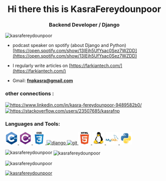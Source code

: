 <h1 align="center">Hi there this is KasraFereydounpoor</h1>
<h3 align="center">Backend Developer / Django</h3>

<p align="left"> <img src="https://komarev.com/ghpvc/?username=kasrafereydounpoor&label=Profile%20views&color=0e75b6&style=flat" alt="kasrafereydounpoor" /> </p>



- podcast speaker on spotify (about Django and Python) [https://open.spotify.com/show/13IEjh5UfYsac0Sez7WZDD](https://open.spotify.com/show/13IEjh5UfYsac0Sez7WZDD)

- I regularly write articles on [https://farkiantech.com/](https://farkiantech.com/)

- Gmail: **fnpkasra@gmail.com**

<h3 align="left">other connections :</h3>
<p align="left">
<a href="https://linkedin.com/in/https://www.linkedin.com/in/kasra-fereydounpoor-9489582b0/" target="blank"><img align="center" src="https://raw.githubusercontent.com/rahuldkjain/github-profile-readme-generator/master/src/images/icons/Social/linked-in-alt.svg" alt="https://www.linkedin.com/in/kasra-fereydounpoor-9489582b0/" height="30" width="40" /></a>
<a href="https://stackoverflow.com/users/https://stackoverflow.com/users/23507685/kasrafnp" target="blank"><img align="center" src="https://raw.githubusercontent.com/rahuldkjain/github-profile-readme-generator/master/src/images/icons/Social/stack-overflow.svg" alt="https://stackoverflow.com/users/23507685/kasrafnp" height="30" width="40" /></a>
</p>

<h3 align="left">Languages and Tools:</h3>
<p align="left"> <a href="https://www.w3schools.com/cpp/" target="_blank" rel="noreferrer"> <img src="https://raw.githubusercontent.com/devicons/devicon/master/icons/cplusplus/cplusplus-original.svg" alt="cplusplus" width="40" height="40"/> </a> <a href="https://www.w3schools.com/cs/" target="_blank" rel="noreferrer"> <img src="https://raw.githubusercontent.com/devicons/devicon/master/icons/csharp/csharp-original.svg" alt="csharp" width="40" height="40"/> </a> <a href="https://www.w3schools.com/css/" target="_blank" rel="noreferrer"> <img src="https://raw.githubusercontent.com/devicons/devicon/master/icons/css3/css3-original-wordmark.svg" alt="css3" width="40" height="40"/> </a> <a href="https://www.djangoproject.com/" target="_blank" rel="noreferrer"> <img src="https://cdn.worldvectorlogo.com/logos/django.svg" alt="django" width="40" height="40"/> </a> <a href="https://git-scm.com/" target="_blank" rel="noreferrer"> <img src="https://www.vectorlogo.zone/logos/git-scm/git-scm-icon.svg" alt="git" width="40" height="40"/> </a> <a href="https://www.w3.org/html/" target="_blank" rel="noreferrer"> <img src="https://raw.githubusercontent.com/devicons/devicon/master/icons/html5/html5-original-wordmark.svg" alt="html5" width="40" height="40"/> </a> <a href="https://www.linux.org/" target="_blank" rel="noreferrer"> <img src="https://raw.githubusercontent.com/devicons/devicon/master/icons/linux/linux-original.svg" alt="linux" width="40" height="40"/> </a> <a href="https://www.mysql.com/" target="_blank" rel="noreferrer"> <img src="https://raw.githubusercontent.com/devicons/devicon/master/icons/mysql/mysql-original-wordmark.svg" alt="mysql" width="40" height="40"/> </a> <a href="https://www.python.org" target="_blank" rel="noreferrer"> <img src="https://raw.githubusercontent.com/devicons/devicon/master/icons/python/python-original.svg" alt="python" width="40" height="40"/> </a> </p>

<p><img align="left" src="https://github-readme-stats.vercel.app/api/top-langs?username=kasrafereydounpoor&show_icons=true&locale=en&layout=compact&theme=github_dark" alt="kasrafereydounpoor" /></p>

<p>&nbsp;<img align="center" src="https://github-readme-stats.vercel.app/api?username=kasrafereydounpoor&show_icons=true&locale=en&theme=github_dark" alt="kasrafereydounpoor" /></p>

<p><img align="center" src="https://github-readme-streak-stats.herokuapp.com/?user=kasrafereydounpoor&theme=github_dark" alt="kasrafereydounpoor" /></p>
<p align="left"> <a href="https://github.com/ryo-ma/github-profile-trophy"><img src="https://github-profile-trophy.vercel.app/?username=kasrafereydounpoor&theme=onedark" alt="kasrafereydounpoor" /></a> </p>
